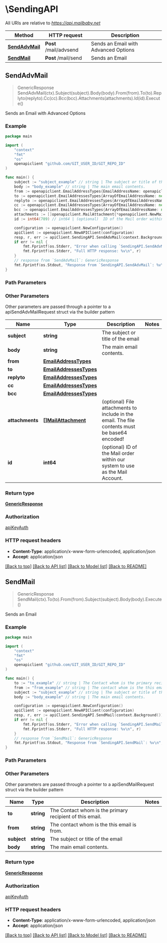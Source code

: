 # \SendingAPI

All URIs are relative to *https://api.mailbaby.net*

Method | HTTP request | Description
------------- | ------------- | -------------
[**SendAdvMail**](SendingAPI.md#SendAdvMail) | **Post** /mail/advsend | Sends an Email with Advanced Options
[**SendMail**](SendingAPI.md#SendMail) | **Post** /mail/send | Sends an Email



## SendAdvMail

> GenericResponse SendAdvMail(ctx).Subject(subject).Body(body).From(from).To(to).Replyto(replyto).Cc(cc).Bcc(bcc).Attachments(attachments).Id(id).Execute()

Sends an Email with Advanced Options



### Example

```go
package main

import (
    "context"
    "fmt"
    "os"
    openapiclient "github.com/GIT_USER_ID/GIT_REPO_ID"
)

func main() {
    subject := "subject_example" // string | The subject or title of the email
    body := "body_example" // string | The main email contents.
    from := openapiclient.EmailAddressTypes{EmailAddressName: openapiclient.NewEmailAddressName("user@domain.com")} // EmailAddressTypes | 
    to := openapiclient.EmailAddressesTypes{ArrayOfEmailAddressName: new([]EmailAddressName)} // EmailAddressesTypes | 
    replyto := openapiclient.EmailAddressesTypes{ArrayOfEmailAddressName: new([]EmailAddressName)} // EmailAddressesTypes |  (optional)
    cc := openapiclient.EmailAddressesTypes{ArrayOfEmailAddressName: new([]EmailAddressName)} // EmailAddressesTypes |  (optional)
    bcc := openapiclient.EmailAddressesTypes{ArrayOfEmailAddressName: new([]EmailAddressName)} // EmailAddressesTypes |  (optional)
    attachments := []openapiclient.MailAttachment{*openapiclient.NewMailAttachment("message.txt", "aGVsbG8gdGhlcmUK")} // []MailAttachment | (optional) File attachments to include in the email.  The file contents must be base64 encoded! (optional)
    id := int64(789) // int64 | (optional)  ID of the Mail order within our system to use as the Mail Account. (optional)

    configuration := openapiclient.NewConfiguration()
    apiClient := openapiclient.NewAPIClient(configuration)
    resp, r, err := apiClient.SendingAPI.SendAdvMail(context.Background()).Subject(subject).Body(body).From(from).To(to).Replyto(replyto).Cc(cc).Bcc(bcc).Attachments(attachments).Id(id).Execute()
    if err != nil {
        fmt.Fprintf(os.Stderr, "Error when calling `SendingAPI.SendAdvMail``: %v\n", err)
        fmt.Fprintf(os.Stderr, "Full HTTP response: %v\n", r)
    }
    // response from `SendAdvMail`: GenericResponse
    fmt.Fprintf(os.Stdout, "Response from `SendingAPI.SendAdvMail`: %v\n", resp)
}
```

### Path Parameters



### Other Parameters

Other parameters are passed through a pointer to a apiSendAdvMailRequest struct via the builder pattern


Name | Type | Description  | Notes
------------- | ------------- | ------------- | -------------
 **subject** | **string** | The subject or title of the email | 
 **body** | **string** | The main email contents. | 
 **from** | [**EmailAddressTypes**](EmailAddressTypes.md) |  | 
 **to** | [**EmailAddressesTypes**](EmailAddressesTypes.md) |  | 
 **replyto** | [**EmailAddressesTypes**](EmailAddressesTypes.md) |  | 
 **cc** | [**EmailAddressesTypes**](EmailAddressesTypes.md) |  | 
 **bcc** | [**EmailAddressesTypes**](EmailAddressesTypes.md) |  | 
 **attachments** | [**[]MailAttachment**](MailAttachment.md) | (optional) File attachments to include in the email.  The file contents must be base64 encoded! | 
 **id** | **int64** | (optional)  ID of the Mail order within our system to use as the Mail Account. | 

### Return type

[**GenericResponse**](GenericResponse.md)

### Authorization

[apiKeyAuth](../README.md#apiKeyAuth)

### HTTP request headers

- **Content-Type**: application/x-www-form-urlencoded, application/json
- **Accept**: application/json

[[Back to top]](#) [[Back to API list]](../README.md#documentation-for-api-endpoints)
[[Back to Model list]](../README.md#documentation-for-models)
[[Back to README]](../README.md)


## SendMail

> GenericResponse SendMail(ctx).To(to).From(from).Subject(subject).Body(body).Execute()

Sends an Email



### Example

```go
package main

import (
    "context"
    "fmt"
    "os"
    openapiclient "github.com/GIT_USER_ID/GIT_REPO_ID"
)

func main() {
    to := "to_example" // string | The Contact whom is the primary recipient of this email.
    from := "from_example" // string | The contact whom is the this email is from.
    subject := "subject_example" // string | The subject or title of the email
    body := "body_example" // string | The main email contents.

    configuration := openapiclient.NewConfiguration()
    apiClient := openapiclient.NewAPIClient(configuration)
    resp, r, err := apiClient.SendingAPI.SendMail(context.Background()).To(to).From(from).Subject(subject).Body(body).Execute()
    if err != nil {
        fmt.Fprintf(os.Stderr, "Error when calling `SendingAPI.SendMail``: %v\n", err)
        fmt.Fprintf(os.Stderr, "Full HTTP response: %v\n", r)
    }
    // response from `SendMail`: GenericResponse
    fmt.Fprintf(os.Stdout, "Response from `SendingAPI.SendMail`: %v\n", resp)
}
```

### Path Parameters



### Other Parameters

Other parameters are passed through a pointer to a apiSendMailRequest struct via the builder pattern


Name | Type | Description  | Notes
------------- | ------------- | ------------- | -------------
 **to** | **string** | The Contact whom is the primary recipient of this email. | 
 **from** | **string** | The contact whom is the this email is from. | 
 **subject** | **string** | The subject or title of the email | 
 **body** | **string** | The main email contents. | 

### Return type

[**GenericResponse**](GenericResponse.md)

### Authorization

[apiKeyAuth](../README.md#apiKeyAuth)

### HTTP request headers

- **Content-Type**: application/x-www-form-urlencoded, application/json
- **Accept**: application/json

[[Back to top]](#) [[Back to API list]](../README.md#documentation-for-api-endpoints)
[[Back to Model list]](../README.md#documentation-for-models)
[[Back to README]](../README.md)

